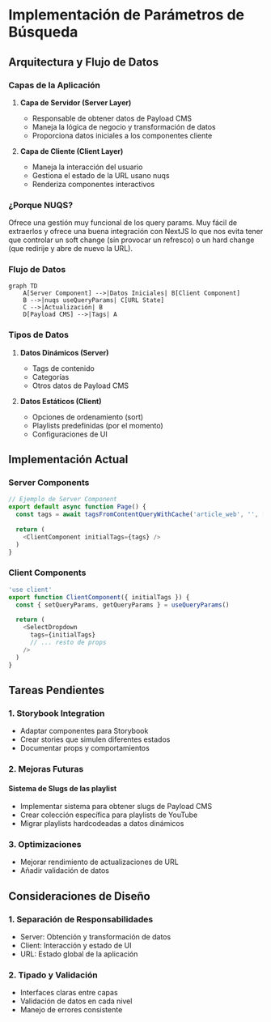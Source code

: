 # Implementación de Parámetros de Búsqueda

## Arquitectura y Flujo de Datos

### Capas de la Aplicación

1. **Capa de Servidor (Server Layer)**
   - Responsable de obtener datos de Payload CMS
   - Maneja la lógica de negocio y transformación de datos
   - Proporciona datos iniciales a los componentes cliente

2. **Capa de Cliente (Client Layer)**
   - Maneja la interacción del usuario
   - Gestiona el estado de la URL usano nuqs
   - Renderiza componentes interactivos

### ¿Porque NUQS?

Ofrece una gestión muy funcional de los query params. Muy fácil de extraerlos y ofrece una buena integración con NextJS lo que nos evita tener que controlar un soft change (sin provocar un refresco) o un hard change (que redirije y abre de nuevo la URL).

### Flujo de Datos

```mermaid
graph TD
    A[Server Component] -->|Datos Iniciales| B[Client Component]
    B -->|nuqs useQueryParams| C[URL State]
    C -->|Actualización| B
    D[Payload CMS] -->|Tags| A
```

### Tipos de Datos

1. **Datos Dinámicos (Server)**
   - Tags de contenido
   - Categorías
   - Otros datos de Payload CMS

2. **Datos Estáticos (Client)**
   - Opciones de ordenamiento (sort)
   - Playlists predefinidas (por el momento)
   - Configuraciones de UI

## Implementación Actual

### Server Components

```typescript
// Ejemplo de Server Component
export default async function Page() {
  const tags = await tagsFromContentQueryWithCache('article_web', '', ['autor', 'revisar'])
  
  return (
    <ClientComponent initialTags={tags} />
  )
}
```

### Client Components

```typescript
'use client'
export function ClientComponent({ initialTags }) {
  const { setQueryParams, getQueryParams } = useQueryParams()
  
  return (
    <SelectDropdown
      tags={initialTags}
      // ... resto de props
    />
  )
}
```

## Tareas Pendientes

### 1. Storybook Integration
- Adaptar componentes para Storybook
- Crear stories que simulen diferentes estados
- Documentar props y comportamientos

### 2. Mejoras Futuras

#### Sistema de Slugs de las playlist
- Implementar sistema para obtener slugs de Payload CMS
- Crear colección específica para playlists de YouTube
- Migrar playlists hardcodeadas a datos dinámicos


### 3. Optimizaciones
- Mejorar rendimiento de actualizaciones de URL
- Añadir validación de datos

## Consideraciones de Diseño

### 1. Separación de Responsabilidades
- Server: Obtención y transformación de datos
- Client: Interacción y estado de UI
- URL: Estado global de la aplicación

### 2. Tipado y Validación
- Interfaces claras entre capas
- Validación de datos en cada nivel
- Manejo de errores consistente
